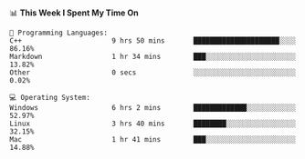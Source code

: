 
<!--START_SECTION:waka-->
📊 **This Week I Spent My Time On** 

```text
💬 Programming Languages: 
C++                      9 hrs 50 mins       █████████████████████░░░░   86.16% 
Markdown                 1 hr 34 mins        ███░░░░░░░░░░░░░░░░░░░░░░   13.82% 
Other                    0 secs              ░░░░░░░░░░░░░░░░░░░░░░░░░   0.02%

💻 Operating System: 
Windows                  6 hrs 2 mins        █████████████░░░░░░░░░░░░   52.97% 
Linux                    3 hrs 40 mins       ████████░░░░░░░░░░░░░░░░░   32.15% 
Mac                      1 hr 41 mins        ███░░░░░░░░░░░░░░░░░░░░░░   14.88%

```


<!--END_SECTION:waka-->
